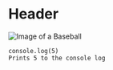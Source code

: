 # Header
![Image of a Baseball](	https://upload.wikimedia.org/wikipedia/commons/thumb/9/92/Baseball.svg/1200px-Baseball.svg.png)
```
console.log(5)
Prints 5 to the console log
```
